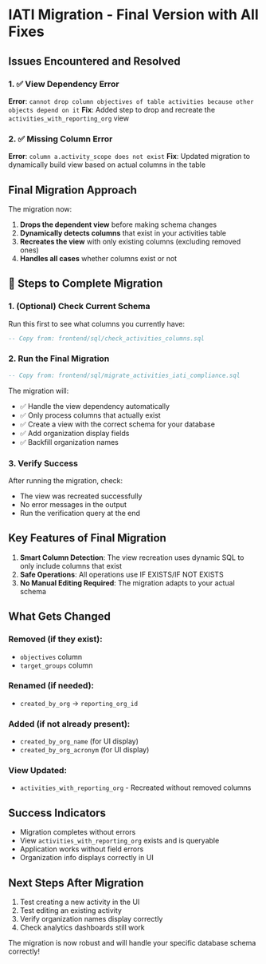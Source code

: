 # IATI Migration - Final Version with All Fixes

## Issues Encountered and Resolved

### 1. ✅ View Dependency Error
**Error**: `cannot drop column objectives of table activities because other objects depend on it`
**Fix**: Added step to drop and recreate the `activities_with_reporting_org` view

### 2. ✅ Missing Column Error  
**Error**: `column a.activity_scope does not exist`
**Fix**: Updated migration to dynamically build view based on actual columns in the table

## Final Migration Approach

The migration now:
1. **Drops the dependent view** before making schema changes
2. **Dynamically detects columns** that exist in your activities table
3. **Recreates the view** with only existing columns (excluding removed ones)
4. **Handles all cases** whether columns exist or not

## 🚀 Steps to Complete Migration

### 1. (Optional) Check Current Schema
Run this first to see what columns you currently have:
```sql
-- Copy from: frontend/sql/check_activities_columns.sql
```

### 2. Run the Final Migration
```sql
-- Copy from: frontend/sql/migrate_activities_iati_compliance.sql
```

The migration will:
- ✅ Handle the view dependency automatically
- ✅ Only process columns that actually exist
- ✅ Create a view with the correct schema for your database
- ✅ Add organization display fields
- ✅ Backfill organization names

### 3. Verify Success
After running the migration, check:
- The view was recreated successfully
- No error messages in the output
- Run the verification query at the end

## Key Features of Final Migration

1. **Smart Column Detection**: The view recreation uses dynamic SQL to only include columns that exist
2. **Safe Operations**: All operations use IF EXISTS/IF NOT EXISTS
3. **No Manual Editing Required**: The migration adapts to your actual schema

## What Gets Changed

### Removed (if they exist):
- `objectives` column
- `target_groups` column

### Renamed (if needed):
- `created_by_org` → `reporting_org_id`

### Added (if not already present):
- `created_by_org_name` (for UI display)
- `created_by_org_acronym` (for UI display)

### View Updated:
- `activities_with_reporting_org` - Recreated without removed columns

## Success Indicators
- Migration completes without errors
- View `activities_with_reporting_org` exists and is queryable
- Application works without field errors
- Organization info displays correctly in UI

## Next Steps After Migration
1. Test creating a new activity in the UI
2. Test editing an existing activity
3. Verify organization names display correctly
4. Check analytics dashboards still work

The migration is now robust and will handle your specific database schema correctly! 